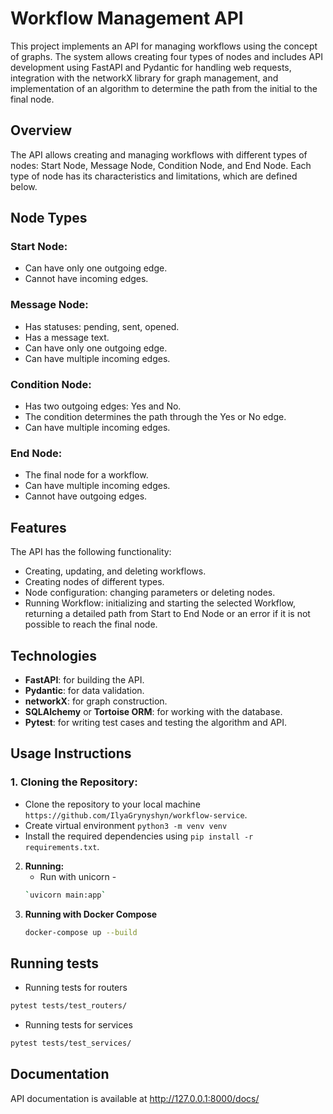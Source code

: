 # Workflow Management API

This project implements an API for managing workflows using the concept of graphs. The system allows creating four types of nodes and includes API development using FastAPI and Pydantic for handling web requests, integration with the networkX library for graph management, and implementation of an algorithm to determine the path from the initial to the final node.

## Overview

The API allows creating and managing workflows with different types of nodes: Start Node, Message Node, Condition Node, and End Node. Each type of node has its characteristics and limitations, which are defined below.

## Node Types

### Start Node:
- Can have only one outgoing edge.
- Cannot have incoming edges.

### Message Node:
- Has statuses: pending, sent, opened.
- Has a message text.
- Can have only one outgoing edge.
- Can have multiple incoming edges.

### Condition Node:
- Has two outgoing edges: Yes and No.
- The condition determines the path through the Yes or No edge.
- Can have multiple incoming edges.

### End Node:
- The final node for a workflow.
- Can have multiple incoming edges.
- Cannot have outgoing edges.

## Features

The API has the following functionality:

- Creating, updating, and deleting workflows.
- Creating nodes of different types.
- Node configuration: changing parameters or deleting nodes.
- Running Workflow: initializing and starting the selected Workflow, returning a detailed path from Start to End Node or an error if it is not possible to reach the final node.

## Technologies

- **FastAPI**: for building the API.
- **Pydantic**: for data validation.
- **networkX**: for graph construction.
- **SQLAlchemy** or **Tortoise ORM**: for working with the database.
- **Pytest**: for writing test cases and testing the algorithm and API.

## Usage Instructions

### 1. **Cloning the Repository:**

  - Clone the repository to your local machine `https://github.com/IlyaGrynyshyn/workflow-service`.
  - Create virtual environment `python3 -m venv venv`
  - Install the required dependencies using `pip install -r requirements.txt`.

2. **Running:**
    - Run with unicorn - 
    ```bash
    `uvicorn main:app`

3. **Running with Docker Compose**
    ```bash
    docker-compose up --build
   ```
   
## Running tests

   - Running tests for routers 
```bash
pytest tests/test_routers/
   ```
   - Running tests for services 
```bash
pytest tests/test_services/
   ```

## Documentation
API documentation is available at http://127.0.0.1:8000/docs/





